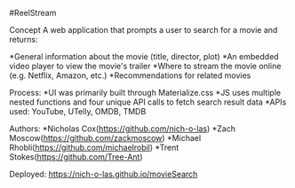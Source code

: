 #ReelStream

Concept
A web application that prompts a user to search for a movie and returns:

*General information about the movie (title, director, plot)
*An embedded video player to view the movie's trailer
*Where to stream the movie online (e.g. Netflix, Amazon, etc.)
*Recommendations for related movies

Process:
*UI was primarily built through Materialize.css
*JS uses multiple nested functions and four unique API calls to fetch search result data
*APIs used: YouTube, UTelly, OMDB, TMDB

Authors: 
*Nicholas Cox(https://github.com/nich-o-las)
*Zach Moscow(https://github.com/zackmoscow)
*Michael Rhobli(https://github.com/michaelrobil)
*Trent Stokes(https://github.com/Tree-Ant)

Deployed:
https://nich-o-las.github.io/movieSearch
